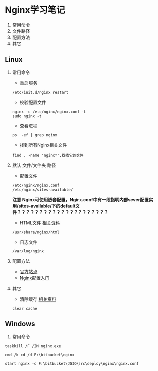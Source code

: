 # Nginx学习笔记

1. 常用命令
2. 文件路径
3. 配置方法
4. 其它

## Linux
1. 常用命令
    - 重启服务
    ```
    /etc/init.d/nginx restart
    ```
    
    - 校验配置文件
    ```
    nginx -c /etc/nginx/nginx.conf -t
    sudo nginx -t
    ```

    - 查看进程
    ```
    ps  -ef | grep nginx  
    ```

    - 找到所有Nginx相关文件
    ```
    find . -name 'nginx*',找找它的文件
    ```

2. 默认 文件/文件夹 路径

    - 配置文件

    ```
    /etc/nginx/nginx.conf
    /etc/nginx/sites-available/
    ```
    **注意 Nginx可使用嵌套配置，Nginx.conf中有一段指明内部sever配置实用/sites-available/下的default文件？？？？？？？？？？？？？？？？？？？？？**

    - HTML文件 [相关资料](http://stackoverflow.com/questions/10674867/nginx-default-public-www-location)
    ```
    /usr/share/nginx/html
    ```

    - 日志文件
    ```
    /var/log/nginx
    ```

3. 配置方法
    - [官方站点](http://nginx.org/en/docs/)
    - [Nginx配置入门](http://www.nginx.cn/591.html)

4. 其它

    - 清除缓存 [相关资料](http://stackoverflow.com/questions/6236078/how-to-clear-the-cache-of-nginx)
    ```
    clear cache
    ```


## Windows
1. 常用命令
```
taskkill /F /IM nginx.exe

cmd /k cd /d F:\bitbucket\nginx

start nginx -c F:\bitbucket\JGIO\src\deploy\nginx\nginx.conf
```